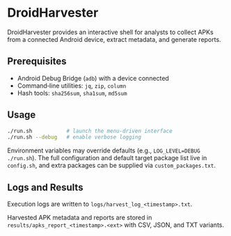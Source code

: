 # DroidHarvester

DroidHarvester provides an interactive shell for analysts to collect APKs from a connected Android device, extract metadata, and generate reports.

## Prerequisites

- Android Debug Bridge (`adb`) with a device connected
- Command‑line utilities: `jq`, `zip`, `column`
- Hash tools: `sha256sum`, `sha1sum`, `md5sum`

## Usage

```bash
./run.sh           # launch the menu-driven interface
./run.sh --debug   # enable verbose logging
```

Environment variables may override defaults (e.g., `LOG_LEVEL=DEBUG ./run.sh`). The full configuration and default target package list live in `config.sh`, and extra packages can be supplied via `custom_packages.txt`.

## Logs and Results

Execution logs are written to `logs/harvest_log_<timestamp>.txt`.

Harvested APK metadata and reports are stored in `results/apks_report_<timestamp>.<ext>` with CSV, JSON, and TXT variants.
